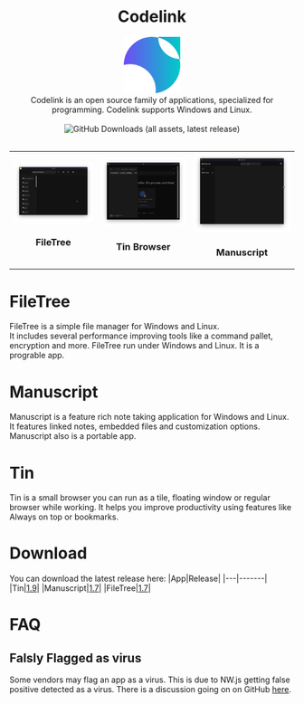 
<h1 align=center>Codelink</h1>

<div align=center>
<img src="images/icon.svg" height=100>
</div>

<div align=center>Codelink is an open source family of applications, specialized for programming. Codelink supports Windows and Linux.<br><br><img alt="GitHub Downloads (all assets, latest release)" src="https://img.shields.io/github/downloads/Wervice/Codelink/latest/total"></div>

<br>

<table>
<tr>
<td>
<img src="images/filetree_screenshot.png"><br>
<h3 align=center>FileTree</h3>
</td>
<td>
<img href="#tin" src="images/tin_screenshot.png">
<br>
<h3 align=center>Tin Browser</h3>
</td>
<td>
<img src="images/manuscript_screenshot.png"><br>
<h3 align=center>Manuscript</h3>
</td>
</tr>
</table>

# FileTree
FileTree is a simple file manager for Windows and Linux.   
It includes several performance improving tools like a command pallet, encryption and more.
FileTree run under Windows and Linux. It is a prograble app.

# Manuscript
Manuscript is a feature rich note taking application for Windows and Linux. It features linked notes, embedded files and customization options.
Manuscript also is a portable app.

# Tin
Tin is a small browser you can run as a tile, floating window or regular browser while working. It helps you improve productivity using features like Always on top or bookmarks.

# Download
You can download the latest release here:
|App|Release|
|---|-------|
|Tin|[1.9](https://github.com/Wervice/Codelink/releases/tag/1.9)|
|Manuscript|[1.7](https://github.com/Wervice/Codelink/releases/tag/1.7)|
|FileTree|[1.7](https://github.com/Wervice/Codelink/releases/tag/1.7)|

# FAQ
## Falsly Flagged as virus
Some vendors may flag an app as a virus. This is due to NW.js getting false positive detected as a virus. There is a discussion going on on GitHub [here](https://github.com/nwjs/nw.js/issues/8054).
